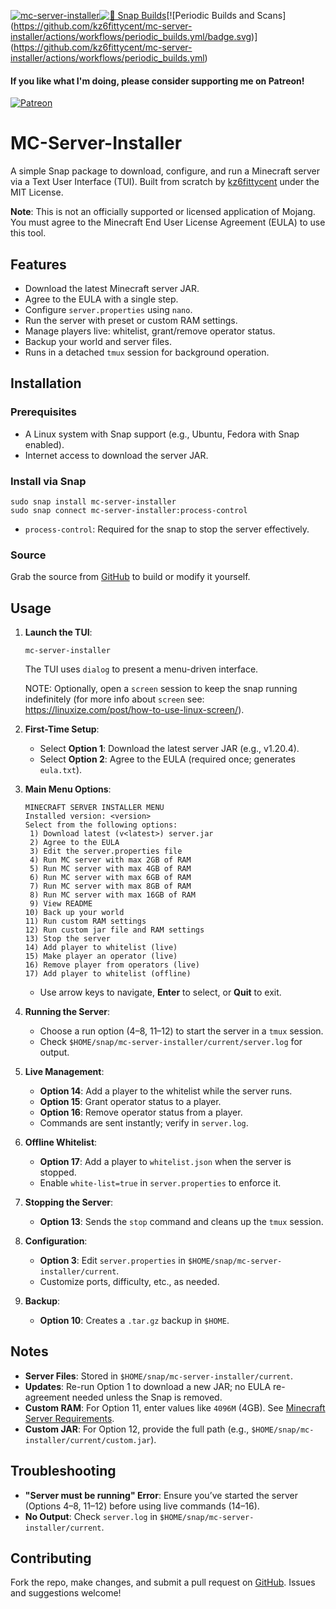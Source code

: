[![mc-server-installer](https://snapcraft.io//mc-server-installer/badge.svg)](https://snapcraft.io/mc-server-installer)[![🧪 Snap Builds](https://github.com/kz6fittycent/mc-server-installer/workflows/%F0%9F%A7%AA%20Snap%20Builds/badge.svg)](https://github.com/kz6fittycent/mc-server-installer/actions?query=workflow:"🧪+Snap+Builds")[![Periodic Builds and Scans](https://github.com/kz6fittycent/mc-server-installer/actions/workflows/periodic_builds.yml/badge.svg)](https://github.com/kz6fittycent/mc-server-installer/actions/workflows/periodic_builds.yml)

#### If you like what I'm doing, please consider supporting me on Patreon!
[![Patreon](https://img.shields.io/badge/Patreon-F96854?style=for-the-badge&logo=patreon&logoColor=white)](https://www.patreon.com/kz6fittycent)  

# MC-Server-Installer
A simple Snap package to download, configure, and run a Minecraft server via a Text User Interface (TUI). Built from scratch by [kz6fittycent](https://github.com/kz6fittycent) under the MIT License.

**Note**: This is not an officially supported or licensed application of Mojang. You must agree to the Minecraft End User License Agreement (EULA) to use this tool.

## Features
- Download the latest Minecraft server JAR.
- Agree to the EULA with a single step.
- Configure `server.properties` using `nano`.
- Run the server with preset or custom RAM settings.
- Manage players live: whitelist, grant/remove operator status.
- Backup your world and server files.
- Runs in a detached `tmux` session for background operation.

## Installation

### Prerequisites
- A Linux system with Snap support (e.g., Ubuntu, Fedora with Snap enabled).
- Internet access to download the server JAR.

### Install via Snap
```
sudo snap install mc-server-installer
sudo snap connect mc-server-installer:process-control
```
- `process-control`: Required for the snap to stop the server effectively.


### Source
Grab the source from [GitHub](https://github.com/kz6fittycent/mc-server-installer) to build or modify it yourself.

## Usage

1. **Launch the TUI**:
   ```
   mc-server-installer
   ```
   The TUI uses `dialog` to present a menu-driven interface.
   
   NOTE: Optionally, open a `screen` session to keep the snap running indefinitely (for more info about `screen` see: https://linuxize.com/post/how-to-use-linux-screen/). 

2. **First-Time Setup**:
   - Select **Option 1**: Download the latest server JAR (e.g., v1.20.4).
   - Select **Option 2**: Agree to the EULA (required once; generates `eula.txt`).

3. **Main Menu Options**:
   ```
   MINECRAFT SERVER INSTALLER MENU
   Installed version: <version>
   Select from the following options:
    1) Download latest (v<latest>) server.jar
    2) Agree to the EULA
    3) Edit the server.properties file
    4) Run MC server with max 2GB of RAM
    5) Run MC server with max 4GB of RAM
    6) Run MC server with max 6GB of RAM
    7) Run MC server with max 8GB of RAM
    8) Run MC server with max 16GB of RAM
    9) View README
   10) Back up your world
   11) Run custom RAM settings
   12) Run custom jar file and RAM settings
   13) Stop the server
   14) Add player to whitelist (live)
   15) Make player an operator (live)
   16) Remove player from operators (live)
   17) Add player to whitelist (offline)
   ```
   - Use arrow keys to navigate, **Enter** to select, or **Quit** to exit.

4. **Running the Server**:
   - Choose a run option (4–8, 11–12) to start the server in a `tmux` session.
   - Check `$HOME/snap/mc-server-installer/current/server.log` for output.

5. **Live Management**:
   - **Option 14**: Add a player to the whitelist while the server runs.
   - **Option 15**: Grant operator status to a player.
   - **Option 16**: Remove operator status from a player.
   - Commands are sent instantly; verify in `server.log`.

6. **Offline Whitelist**:
   - **Option 17**: Add a player to `whitelist.json` when the server is stopped.
   - Enable `white-list=true` in `server.properties` to enforce it.

7. **Stopping the Server**:
   - **Option 13**: Sends the `stop` command and cleans up the `tmux` session.

8. **Configuration**:
   - **Option 3**: Edit `server.properties` in `$HOME/snap/mc-server-installer/current`.
   - Customize ports, difficulty, etc., as needed.

9. **Backup**:
   - **Option 10**: Creates a `.tar.gz` backup in `$HOME`.

## Notes
- **Server Files**: Stored in `$HOME/snap/mc-server-installer/current`.
- **Updates**: Re-run Option 1 to download a new JAR; no EULA re-agreement needed unless the Snap is removed.
- **Custom RAM**: For Option 11, enter values like `4096M` (4GB). See [Minecraft Server Requirements](https://minecraft.gamepedia.com/Server/Requirements).
- **Custom JAR**: For Option 12, provide the full path (e.g., `$HOME/snap/mc-installer/current/custom.jar`).

## Troubleshooting
- **"Server must be running" Error**: Ensure you’ve started the server (Options 4–8, 11–12) before using live commands (14–16).
- **No Output**: Check `server.log` in `$HOME/snap/mc-server-installer/current`.

## Contributing
Fork the repo, make changes, and submit a pull request on [GitHub](https://github.com/kz6fittycent/mc-server-installer). Issues and suggestions welcome!
```
